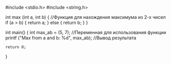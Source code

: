 #include <stdio.h>
#include <string.h>

int max (int a, int b) {                        //Функция для нахождения максимума из 2-х чисел
        if (a > b) {
            return a; }
        else {
            return b; }
    }

int main()
{
    int max_ab = (5, 7);                      //Переменная для использования функции
    printf ("Max from a and b: %d", max_ab);  //Вывод результата

    return 0;
}
